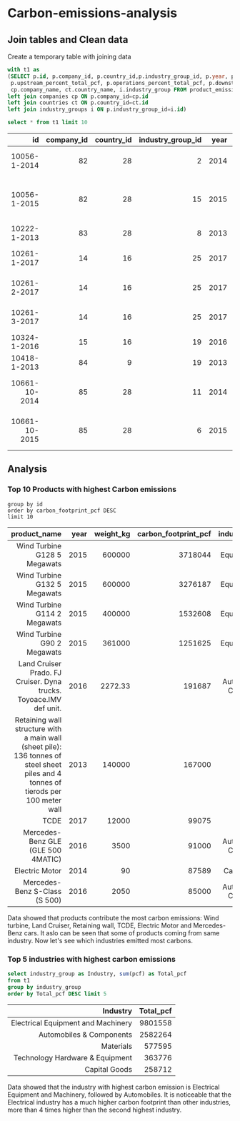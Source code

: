 # Carbon-emissions-analysis

## Join tables and Clean data
Create a temporary table with joining data

```sql
with t1 as
(SELECT p.id, p.company_id, p.country_id,p.industry_group_id, p.year, p.product_name, p.weight_kg, p.carbon_footprint_pcf, 
 p.upstream_percent_total_pcf, p.operations_percent_total_pcf, p.downstream_percent_total_pcf,
 cp.company_name, ct.country_name, i.industry_group FROM product_emissions p
left join companies cp ON p.company_id=cp.id
left join countries ct ON p.country_id=ct.id
left join industry_groups i ON p.industry_group_id=i.id)

select * from t1 limit 10
```

| id            | company_id | country_id | industry_group_id | year | product_name                                                    | weight_kg | carbon_footprint_pcf | upstream_percent_total_pcf                       | operations_percent_total_pcf                     | downstream_percent_total_pcf                     | company_name           | country_name | industry_group                                 | 
| ------------: | ---------: | ---------: | ----------------: | ---: | --------------------------------------------------------------: | --------: | -------------------: | -----------------------------------------------: | -----------------------------------------------: | -----------------------------------------------: | ---------------------: | -----------: | ---------------------------------------------: | 
| 10056-1-2014  | 82         | 28         | 2                 | 2014 | Frosted Flakes(R) Cereal                                        | 0.7485    | 2                    | 57.50                                            | 30.00                                            | 12.50                                            | Kellogg Company        | USA          | "Food, Beverage & Tobacco"                     | 
| 10056-1-2015  | 82         | 28         | 15                | 2015 | "Frosted Flakes, 23 oz, produced in Lancaster, PA (one carton)" | 0.7485    | 2                    | 57.50                                            | 30.00                                            | 12.50                                            | Kellogg Company        | USA          | Food & Beverage Processing                     | 
| 10222-1-2013  | 83         | 28         | 8                 | 2013 | Office Chair                                                    | 20.68     | 73                   | 80.63                                            | 17.36                                            | 2.01                                             | KNOLL INC              | USA          | Capital Goods                                  | 
| 10261-1-2017  | 14         | 16         | 25                | 2017 | Multifunction Printers                                          | 110       | 1488                 | 30.65                                            | 5.51                                             | 63.84                                            | "Konica Minolta, Inc." | Japan        | Technology Hardware & Equipment                | 
| 10261-2-2017  | 14         | 16         | 25                | 2017 | Multifunction Printers                                          | 110       | 1818                 | 25.08                                            | 4.51                                             | 70.41                                            | "Konica Minolta, Inc." | Japan        | Technology Hardware & Equipment                | 
| 10261-3-2017  | 14         | 16         | 25                | 2017 | Multifunction Printers                                          | 110       | 2274                 | 20.05                                            | 3.61                                             | 76.34                                            | "Konica Minolta, Inc." | Japan        | Technology Hardware & Equipment                | 
| 10324-1-2016  | 15         | 16         | 19                | 2016 | KURALON  fiber                                                  | 1500      | 10000                | N/a (product with insufficient stage-level data) | N/a (product with insufficient stage-level data) | N/a (product with insufficient stage-level data) | "Kuraray Co., Ltd."    | Japan        | Materials                                      | 
| 10418-1-2013  | 84         | 9          | 19                | 2013 | Portland Cement                                                 | 1000      | 1102                 | N/a (product with insufficient stage-level data) | N/a (product with insufficient stage-level data) | N/a (product with insufficient stage-level data) | Lafarge S.A.           | France       | Materials                                      | 
| 10661-10-2014 | 85         | 28         | 11                | 2014 | Regular Straight 505® Jeans – Steel (Water                      | 0.7665    | 15                   | N/a (product with insufficient stage-level data) | N/a (product with insufficient stage-level data) | N/a (product with insufficient stage-level data) | Levi Strauss & Co.     | USA          | Consumer Durables & Apparel                    | 
| 10661-10-2015 | 85         | 28         | 6                 | 2015 | Regular Straight 505® Jeans – Steel (Water                      | 0.7665    | 15                   | N/a (product with insufficient stage-level data) | N/a (product with insufficient stage-level data) | N/a (product with insufficient stage-level data) | Levi Strauss & Co.     | USA          | "Textiles, Apparel, Footwear and Luxury Goods" | 

## Analysis

### Top 10 Products with highest Carbon emissions

```select product_name, year, weight_kg, carbon_footprint_pcf, industry_group from t1 
group by id
order by carbon_footprint_pcf DESC
limit 10
```
| product_name                                                                                                                       | year | weight_kg | carbon_footprint_pcf | industry_group                     | 
| ---------------------------------------------------------------------------------------------------------------------------------: | ---: | --------: | -------------------: | ---------------------------------: | 
| Wind Turbine G128 5 Megawats                                                                                                       | 2015 | 600000    | 3718044              | Electrical Equipment and Machinery | 
| Wind Turbine G132 5 Megawats                                                                                                       | 2015 | 600000    | 3276187              | Electrical Equipment and Machinery | 
| Wind Turbine G114 2 Megawats                                                                                                       | 2015 | 400000    | 1532608              | Electrical Equipment and Machinery | 
| Wind Turbine G90 2 Megawats                                                                                                        | 2015 | 361000    | 1251625              | Electrical Equipment and Machinery | 
| Land Cruiser Prado. FJ Cruiser. Dyna trucks. Toyoace.IMV def unit.                                                                 | 2016 | 2272.33   | 191687               | Automobiles & Components           | 
| Retaining wall structure with a main wall (sheet pile): 136 tonnes of steel sheet piles and 4 tonnes of tierods per 100 meter wall | 2013 | 140000    | 167000               | Materials                          | 
| TCDE                                                                                                                               | 2017 | 12000     | 99075                | Materials                          | 
| Mercedes-Benz GLE (GLE 500 4MATIC)                                                                                                 | 2016 | 3500      | 91000                | Automobiles & Components           | 
| Electric Motor                                                                                                                     | 2014 | 90        | 87589                | Capital Goods                      | 
| Mercedes-Benz S-Class (S 500)                                                                                                      | 2016 | 2050      | 85000                | Automobiles & Components           | 

Data showed that products contribute the most carbon emissions: Wind turbine, Land Cruiser, Retaining wall, TCDE, Electric Motor and Mercedes-Benz cars. It aslo can be seen that some of products coming from same industry. Now let's see which industries emitted most carbons. 

### Top 5 industries with highest carbon emissions
```sql
select industry_group as Industry, sum(pcf) as Total_pcf 
from t1
group by industry_group
order by Total_pcf DESC limit 5
```

| Industry                           | Total_pcf | 
| ---------------------------------: | --------: | 
| Electrical Equipment and Machinery | 9801558   | 
| Automobiles & Components           | 2582264   | 
| Materials                          | 577595    | 
| Technology Hardware & Equipment    | 363776    | 
| Capital Goods                      | 258712    | 

Data showed that the industry with highest carbon emission is Electrical Equipment and Machinery, followed by Automobiles. It is noticeable that the Electrical industry has a much higher carbon footprint than other industries, more than 4 times higher than the second highest industry.



